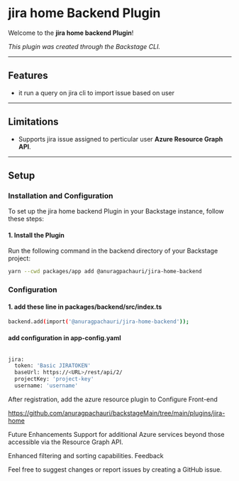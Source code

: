 # jira home Backend Plugin

Welcome to the **jira home backend Plugin**!

_This plugin was created through the Backstage CLI._

---

## Features

- it run a query on jira cli to import issue based on user

---

## Limitations

- Supports jira issue assigned to perticular user  **Azure Resource Graph API**.

---

## Setup

### Installation and Configuration

To set up the jira home backend Plugin in your Backstage instance, follow these steps:

#### 1. Install the Plugin

Run the following command in the backend directory of your Backstage project:

```bash
yarn --cwd packages/app add @anuragpachauri/jira-home-backend
```

### Configuration

#### 1. add these line in packages/backend/src/index.ts

```bash
backend.add(import('@anuragpachauri/jira-home-backend'));

```
#### add configuration in app-config.yaml

```bash

jira:
  token: 'Basic JIRATOKEN'
  baseUrl: https://<URL>/rest/api/2/
  projectKey: 'project-key'
  username: 'username'
```


After registration, add the azure resource plugin to Configure Front-end

https://github.com/anuragpachauri/backstageMain/tree/main/plugins/jira-home

Future Enhancements
Support for additional Azure services beyond those accessible via the Resource Graph API.

Enhanced filtering and sorting capabilities.
Feedback

Feel free to suggest changes or report issues by creating a GitHub issue.
